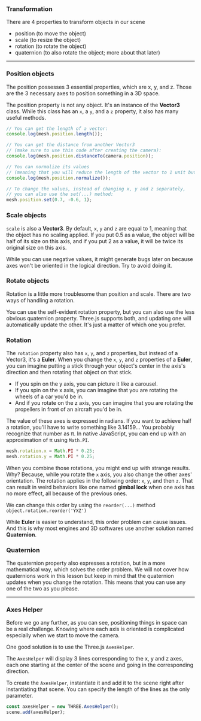 ### Transformation

There are 4 properties to transform objects in our scene

- position (to move the object)
- scale (to resize the object)
- rotation (to rotate the object)
- quaternion (to also rotate the object; more about that later)

---

### Position objects

The position possesses 3 essential properties, which are x, y, and z. Those are the 3 necessary axes to position something in a 3D space.

The position property is not any object. It's an instance of the **Vector3** class. While this class has an `x`, a `y`, and a `z` property, it also has many useful methods.

```ts
// You can get the length of a vector:
console.log(mesh.position.length());

// You can get the distance from another Vector3
// (make sure to use this code after creating the camera):
console.log(mesh.position.distanceTo(camera.position));

// You can normalize its values
// (meaning that you will reduce the length of the vector to 1 unit but preserve its direction):
console.log(mesh.position.normalize());

// To change the values, instead of changing x, y and z separately,
// you can also use the set(...) method:
mesh.position.set(0.7, -0.6, 1);
```

### Scale objects

`scale` is also a **Vector3**. By default, `x`, `y` and `z` are equal to 1, meaning that the object has no scaling applied. If you put 0.5 as a value, the object will be half of its size on this axis, and if you put 2 as a value, it will be twice its original size on this axis.

While you can use negative values, it might generate bugs later on because axes won't be oriented in the logical direction. Try to avoid doing it.

### Rotate objects

Rotation is a little more troublesome than position and scale. There are two ways of handling a rotation.

You can use the self-evident rotation property, but you can also use the less obvious quaternion property. Three.js supports both, and updating one will automatically update the other. It's just a matter of which one you prefer.

### Rotation

The `rotation` property also has `x`, `y`, and `z` properties, but instead of a Vector3, it's a **Euler**. When you change the `x`, `y`, and `z` properties of a **Euler**, you can imagine putting a stick through your object's center in the axis's direction and then rotating that object on that stick.

- If you spin on the y axis, you can picture it like a carousel.
- If you spin on the x axis, you can imagine that you are rotating the wheels of a car you'd be in.
- And if you rotate on the z axis, you can imagine that you are rotating the propellers in front of an aircraft you'd be in.

The value of these axes is expressed in radians. If you want to achieve half a rotation, you'll have to write something like 3.14159... You probably recognize that number as π. In native JavaScript, you can end up with an approximation of π using `Math.PI`.

```ts
mesh.rotation.x = Math.PI * 0.25;
mesh.rotation.y = Math.PI * 0.25;
```

When you combine those rotations, you might end up with strange results. Why? Because, while you rotate the `x` axis, you also change the other axes' orientation. The rotation applies in the following order: `x`, `y`, and then `z`. That can result in weird behaviors like one named **gimbal lock** when one axis has no more effect, all because of the previous ones.

We can change this order by using the `reorder(...)` method `object.rotation.reorder('YXZ')`

While **Euler** is easier to understand, this order problem can cause issues. And this is why most engines and 3D softwares use another solution named **Quaternion**.

### Quaternion

The quaternion property also expresses a rotation, but in a more mathematical way, which solves the order problem. We will not cover how quaternions work in this lesson but keep in mind that the quaternion updates when you change the rotation. This means that you can use any one of the two as you please.

---

### Axes Helper

Before we go any further, as you can see, positioning things in space can be a real challenge. Knowing where each axis is oriented is complicated especially when we start to move the camera.

One good solution is to use the Three.js `AxesHelper`.

The `AxesHelper` will display 3 lines corresponding to the x, y and z axes, each one starting at the center of the scene and going in the corresponding direction.

To create the `AxesHelper`, instantiate it and add it to the scene right after instantiating that scene. You can specify the length of the lines as the only parameter.

```ts
const axesHelper = new THREE.AxesHelper();
scene.add(axesHelper);
```
